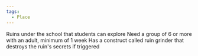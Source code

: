```yaml
---
tags:
  - Place
---
```

Ruins under the school that students can explore
Need a group of 6 or more with an adult, minimum of 1 week
Has a construct called ruin grinder that destroys the ruin's secrets if triggered 